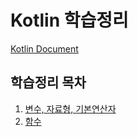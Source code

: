 # Kotlin 학습정리

[Kotlin Document](https://kotlinlang.org/docs/reference/)

## 학습정리 목차

1. [변수, 자료형, 기본연산자](./variableDatatypeAndOperator.md)
2. [함수](./function.md)